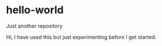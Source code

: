 # hello-world
Just another repository

Hi, I have used this but just experimenting before I get started.
